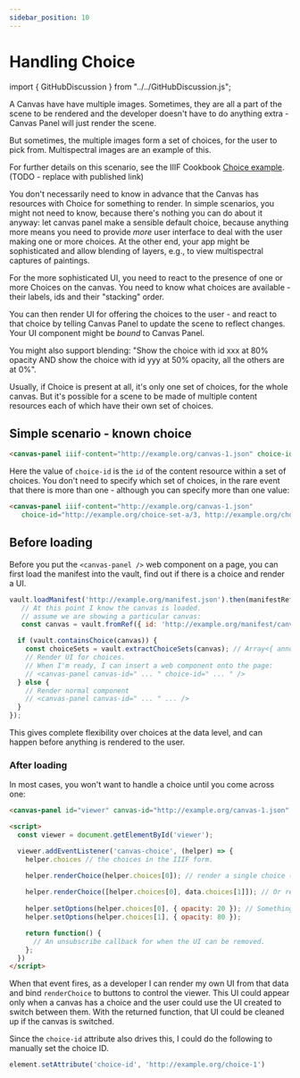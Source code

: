 ```yaml
---
sidebar_position: 10
---
```


# Handling Choice

import { GitHubDiscussion } from "../../GitHubDiscussion.js";


A Canvas have have multiple images. Sometimes, they are all a part of the scene to be rendered and the developer doesn't have to do anything extra - Canvas Panel will just render the scene.

But sometimes, the multiple images form a set of choices, for the user to pick from. Multispectral images are an example of this.

For further details on this scenario, see the IIIF Cookbook [Choice example](https://preview.iiif.io/cookbook/3333-choice/recipe/0033-choice/). (TODO - replace with published link)

You don't necessarily need to know in advance that the Canvas has resources with Choice for something to render. In simple scenarios, you might not need to know, because there's nothing you can do about it anyway: let canvas panel make a sensible default choice, because anything more means you need to provide _more_ user interface to deal with the user making one or more choices. At the other end, your app might be sophisticated and allow blending of layers, e.g., to view multispectral captures of paintings.

For the more sophisticated UI, you need to react to the presence of one or more Choices on the canvas. You need to know what choices are available - their labels, ids and their "stacking" order.

You can then render UI for offering the choices to the user - and react to that choice by telling Canvas Panel to update the scene to reflect changes. Your UI component might be _bound_ to Canvas Panel.

You might also support blending: "Show the choice with id xxx at 80% opacity AND show the choice with id yyy at 50% opacity, all the others are at 0%".

Usually, if Choice is present at all, it's only one set of choices, for the whole canvas. But it's possible for a scene to be made of multiple content resources each of which have their own set of choices.

## Simple scenario - known choice

```html
<canvas-panel iiif-content="http://example.org/canvas-1.json" choice-id="http://example.org/choice-1" />
```

Here the value of `choice-id` is the `id` of the content resource within a set of choices. You don't need to specify which set of choices, in the rare event that there is more than one - although you can specify more than one value:

```html
<canvas-panel iiif-content="http://example.org/canvas-1.json" 
   choice-id="http://example.org/choice-set-a/3, http://example.org/choice-set-b/7" />
```

## Before loading

Before you put the `<canvas-panel />` web component on a page, you can first load the manifest into the vault, find out if there is a choice and render a UI.

```js
vault.loadManifest('http://example.org/manifest.json').then(manifestRef => {
   // At this point I know the canvas is loaded.
   // assume we are showing a particular canvas:
   const canvas = vault.fromRef({ id: 'http://example.org/manifest/canvas-1.json', type: 'Canvas' });

  if (vault.containsChoice(canvas)) {
    const choiceSets = vault.extractChoiceSets(canvas); // Array<{ annotation: {}, choices: Choice[] }>
    // Render UI for choices.
    // When I'm ready, I can insert a web component onto the page:
    // <canvas-panel canvas-id=" ... " choice-id=" ... " />
  } else {
    // Render normal component
    // <canvas-panel canvas-id=" ... " ... />
  }
});
```

This gives complete flexibility over choices at the data level, and can happen before anything is rendered to the user.

### After loading

In most cases, you won't want to handle a choice until you come across one:

```html
<canvas-panel id="viewer" canvas-id="http://example.org/canvas-1.json" [ ... ] />

<script>
  const viewer = document.getElementById('viewer');

  viewer.addEventListener('canvas-choice', (helper) => {
    helper.choices // the choices in the IIIF form.

    helper.renderChoice(helper.choices[0]); // render a single choice (hiding any others)
  
    helper.renderChoice([helper.choices[0], data.choices[1]]); // Or render multiple
  
    helper.setOptions(helper.choices[0], { opacity: 20 }); // Something to pass directly to the rendering
    helper.setOptions(helper.choices[1], { opacity: 80 });

    return function() {
      // An unsubscribe callback for when the UI can be removed.
    };
  })
</script>
```
When that event fires, as a developer I can render my own UI from that data and bind `renderChoice` to buttons to control the viewer. This UI could appear only when a canvas has a choice and the user could use the UI created to switch between them. With the returned function, that UI could be cleaned up if the canvas is switched.

Since the `choice-id` attribute also drives this, I could do the following to manually set the choice ID.

```js
element.setAttribute('choice-id', 'http://example.org/choice-1')
```


<GitHubDiscussion ghid="10" />